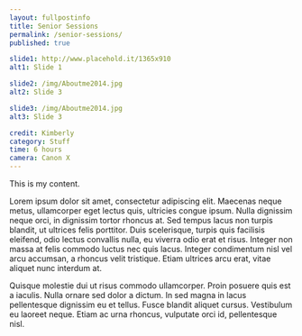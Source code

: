 ```yaml
---
layout: fullpostinfo
title: Senior Sessions
permalink: /senior-sessions/
published: true

slide1: http://www.placehold.it/1365x910
alt1: Slide 1

slide2: /img/Aboutme2014.jpg
alt2: Slide 3

slide3: /img/Aboutme2014.jpg
alt3: Slide 3

credit: Kimberly
category: Stuff
time: 6 hours
camera: Canon X
---
```


This is my content.

Lorem ipsum dolor sit amet, consectetur adipiscing elit. Maecenas neque metus, ullamcorper eget lectus quis, ultricies congue ipsum. Nulla dignissim neque orci, in dignissim tortor rhoncus at. Sed tempus lacus non turpis blandit, ut ultrices felis porttitor. Duis scelerisque, turpis quis facilisis eleifend, odio lectus convallis nulla, eu viverra odio erat et risus. Integer non massa at felis commodo luctus nec quis lacus. Integer condimentum nisl vel arcu accumsan, a rhoncus velit tristique. Etiam ultrices arcu erat, vitae aliquet nunc interdum at.

Quisque molestie dui ut risus commodo ullamcorper. Proin posuere quis est a iaculis. Nulla ornare sed dolor a dictum. In sed magna in lacus pellentesque dignissim eu et tellus. Fusce blandit aliquet cursus. Vestibulum eu laoreet neque. Etiam ac urna rhoncus, vulputate orci id, pellentesque nisl.